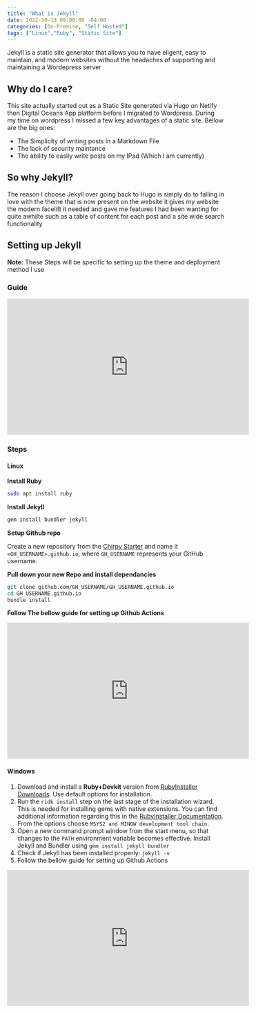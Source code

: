 ```yaml
---
title: "What is Jekyll"
date: 2022-10-13 09:00:00 -04:00
categories: [On-Premise, "Self Hosted"]
tags: ["Linux","Ruby", "Static Site"]
---
```

Jekyll is a static site generator that allows you to have eligent, easy to maintain, and modern websites without the headaches of supporting and maintaining a Wordepress server

## Why do I care?
This site actually started out as a Static Site generated via Hugo on Netify then Digital Oceans App platform before I migrated to Wordpress. During my time on wordpress I missed a few key advantages of a static site. Bellow are the big ones:
* The Simplicity of writing posts in a Markdown File
* The lack of security maintance
* The ability to easily write posts on my IPad (Which I am currently)

## So why Jekyll?
The reason I choose Jekyll over going back to Hugo is simply do to falling in love with the theme that is now present on the website it gives my website the modern facelift it needed and gave me features I had been wanting for quite awhilte such as a table of content for each post and a site wide search functionality

## Setting up Jekyll
**Note:** These Steps will be specific to setting up the theme and deployment method I use
### Guide
<iframe width="560" height="315" src="https://www.youtube.com/embed/F8iOU1ci19Q?start=0" title="YouTube video player" frameborder="0" allow="accelerometer; autoplay; clipboard-write; encrypted-media; gyroscope; picture-in-picture" allowfullscreen></iframe>


### Steps
#### Linux
__Install Ruby__

``` bash
sudo apt install ruby
```

__Install Jekyll__

``` bash
gem install bundler jekyll
```

__Setup Github repo__

Create a new repository from the [Chirpy Starter](https://github.com/cotes2020/chirpy-starter/generate) and name it `<GH_USERNAME>.github.io`, where `GH_USERNAME` represents your GitHub username.

__Pull down your new Repo and install dependancies__

``` bash
git clone github.com/GH_USERNAME/GH_USERNAME.github.io
cd GH_USERNAME.github.io
bundle install
```
__Follow The bellow guide for setting up Github Actions__
<iframe width="560" height="315" src="https://www.youtube.com/embed/F8iOU1ci19Q?start=874" title="YouTube video player" frameborder="0" allow="accelerometer; autoplay; clipboard-write; encrypted-media; gyroscope; picture-in-picture" allowfullscreen></iframe>

#### Windows
1. Download and install a **Ruby+Devkit** version from [RubyInstaller Downloads](https://rubyinstaller.org/downloads/). Use default options for installation.
2. Run the `ridk install` step on the last stage of the installation wizard. This is needed for installing gems with native extensions. You can find additional information regarding this in the [RubyInstaller Documentation](https://github.com/oneclick/rubyinstaller2#using-the-installer-on-a-target-system). From the options choose `MSYS2 and MINGW development tool chain`.
3. Open a new command prompt window from the start menu, so that changes to the `PATH` environment variable becomes effective. Install Jekyll and Bundler using `gem install jekyll bundler`
4. Check if Jekyll has been installed properly: `jekyll -v`
5. Follow the bellow guide for setting up Github Actions
<iframe width="560" height="315" src="https://www.youtube.com/embed/F8iOU1ci19Q?start=874" title="YouTube video player" frameborder="0" allow="accelerometer; autoplay; clipboard-write; encrypted-media; gyroscope; picture-in-picture" allowfullscreen></iframe>